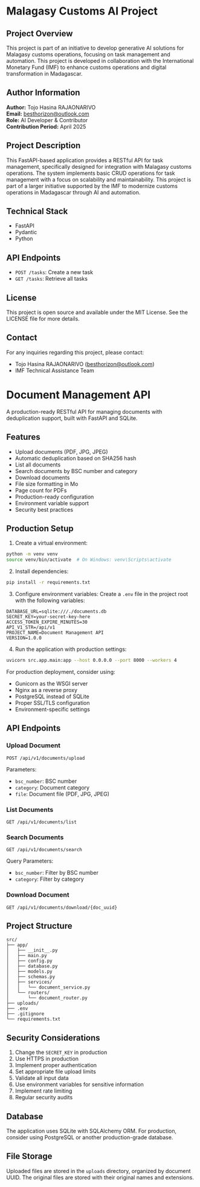 # Malagasy Customs AI Project

## Project Overview
This project is part of an initiative to develop generative AI solutions for Malagasy customs operations, focusing on task management and automation. This project is developed in collaboration with the International Monetary Fund (IMF) to enhance customs operations and digital transformation in Madagascar.

## Author Information
**Author:** Tojo Hasina RAJAONARIVO  
**Email:** besthorizon@outlook.com  
**Role:** AI Developer & Contributor  
**Contribution Period:** April 2025

## Project Description
This FastAPI-based application provides a RESTful API for task management, specifically designed for integration with Malagasy customs operations. The system implements basic CRUD operations for task management with a focus on scalability and maintainability. This project is part of a larger initiative supported by the IMF to modernize customs operations in Madagascar through AI and automation.

## Technical Stack
- FastAPI
- Pydantic
- Python

## API Endpoints
- `POST /tasks`: Create a new task
- `GET /tasks`: Retrieve all tasks

## License
This project is open source and available under the MIT License. See the LICENSE file for more details.

## Contact
For any inquiries regarding this project, please contact:
- Tojo Hasina RAJAONARIVO (besthorizon@outlook.com)
- IMF Technical Assistance Team

# Document Management API

A production-ready RESTful API for managing documents with deduplication support, built with FastAPI and SQLite.

## Features

- Upload documents (PDF, JPG, JPEG)
- Automatic deduplication based on SHA256 hash
- List all documents
- Search documents by BSC number and category
- Download documents
- File size formatting in Mo
- Page count for PDFs
- Production-ready configuration
- Environment variable support
- Security best practices

## Production Setup

1. Create a virtual environment:
```bash
python -m venv venv
source venv/bin/activate  # On Windows: venv\Scripts\activate
```

2. Install dependencies:
```bash
pip install -r requirements.txt
```

3. Configure environment variables:
Create a `.env` file in the project root with the following variables:
```env
DATABASE_URL=sqlite:///./documents.db
SECRET_KEY=your-secret-key-here
ACCESS_TOKEN_EXPIRE_MINUTES=30
API_V1_STR=/api/v1
PROJECT_NAME=Document Management API
VERSION=1.0.0
```

4. Run the application with production settings:
```bash
uvicorn src.app.main:app --host 0.0.0.0 --port 8000 --workers 4
```

For production deployment, consider using:
- Gunicorn as the WSGI server
- Nginx as a reverse proxy
- PostgreSQL instead of SQLite
- Proper SSL/TLS configuration
- Environment-specific settings

## API Endpoints

### Upload Document
```
POST /api/v1/documents/upload
```
Parameters:
- `bsc_number`: BSC number
- `category`: Document category
- `file`: Document file (PDF, JPG, JPEG)

### List Documents
```
GET /api/v1/documents/list
```

### Search Documents
```
GET /api/v1/documents/search
```
Query Parameters:
- `bsc_number`: Filter by BSC number
- `category`: Filter by category

### Download Document
```
GET /api/v1/documents/download/{doc_uuid}
```

## Project Structure

```
src/
├── app/
│   ├── __init__.py
│   ├── main.py
│   ├── config.py
│   ├── database.py
│   ├── models.py
│   ├── schemas.py
│   ├── services/
│   │   └── document_service.py
│   └── routers/
│       └── document_router.py
├── uploads/
├── .env
├── .gitignore
└── requirements.txt
```

## Security Considerations

1. Change the `SECRET_KEY` in production
2. Use HTTPS in production
3. Implement proper authentication
4. Set appropriate file upload limits
5. Validate all input data
6. Use environment variables for sensitive information
7. Implement rate limiting
8. Regular security audits

## Database

The application uses SQLite with SQLAlchemy ORM. For production, consider using PostgreSQL or another production-grade database.

## File Storage

Uploaded files are stored in the `uploads` directory, organized by document UUID. The original files are stored with their original names and extensions. 